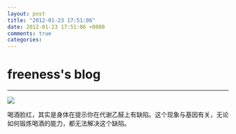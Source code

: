 ```yaml
---
layout: post
title: "2012-01-23 17:51:06"
date: 2012-01-23 17:51:06 +0800
comments: true
categories: 
---
```


# freeness's blog

----------

![](http://okqmqrbgo.bkt.clouddn.com/201201231751061.jpg)

>
喝酒脸红，其实是身体在提示你在代谢乙醛上有缺陷。这个现象与基因有关，无论如何锻炼喝酒的能力，都无法解决这个缺陷。